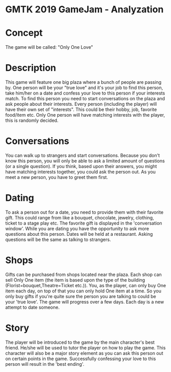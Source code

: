 # GMTK 2019 GameJam - Analyzation
# Concept
The game will be called: "Only One Love"
# Description
This game will feature one big plaza where a bunch of people are passing by.
One person will be your "true love" and it's your job to find this person, take him/her on a date and confess your love to this person if your interests match.
To find this person you need to start conversations on the plaza and ask people about their interests.
Every person (including the player) will have their own set of "interests".
This could be their hobby, job, favorite food/item etc.
Only One person will have matching interests with the player, this is randomly decided.
# Conversations
You can walk up to strangers and start conversations.
Because you don't know this person, you will only be able to ask a limited amount of questions (or a single question). If you think, based upon their answers, you might have matching interests together, you could ask the person out.
As you meet a new person, you have to greet them first.
# Dating
To ask a person out for a date, you need to provide them with their favorite gift. This could range from like a bouquet, chocolate, jewelry, clothing, ticket to a stage play etc. The favorite gift is displayed in the 'conversation window'.
While you are dating you have the opportunity to ask more questions about this person.
Dates will be held at a restaurant. Asking questions will be the same as talking to strangers.
# Shops
Gifts can be purchased from shops located near the plaza. Each shop can sell Only One item (the item is based upon the type of the building (Florist=bouquet,Theatre=Ticket etc.)). You, as the player, can only buy One item each day, on top of that you can only hold One item at a time. So you only buy gifts if you're quite sure the person you are talking to could be your 'true love'.
The game will progress over a few days. Each day is a new attempt to date someone.
# Story
The player will be introduced to the game by the main character's best friend. He/she will be used to tutor the player on how to play the game. This character will also be a major story element as you can ask this person out on certain points in the game.
Successfully confessing your love to this person will result in the 'best ending'.